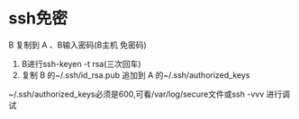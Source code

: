 # ssh免密
B 复制到 A  、B输入密码(B主机 免密码)
1. B进行ssh-keyen -t rsa(三次回车)
2. 复制 B 的\~/.ssh/id\_rsa.pub 追加到 A 的\~/.ssh/authorized\_keys

~/.ssh/authorized\_keys必须是600,可看/var/log/secure文件或ssh -vvv 进行调试